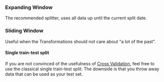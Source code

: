 

### Expanding Window

The recommended splitter, uses all data up until the current split date.


### Sliding Window

Useful when the Transformations should not care about "a lot of the past".


#### Single train-test split

If you are not convinced of the usefulness of [Cross Validation](cross-validation.md),
feel free to use the classical single train-test split.
The downside is that you throw away data that can be used as your test set.